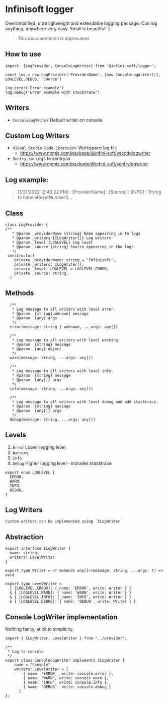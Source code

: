 # Infinisoft logger

Oversimplified, ultra lighweight and extendable logging package. Can log anything, anywhere very easy. Small is beautiful! :)

> This documentation is deprecated.

## How to use
```
import  {LogProvider, ConsoleLogWriter} from '@infini-soft/logger';

const log = new LogProvider('ProviderName', [new ConsoleLogWriter()], LOGLEVEL.DEBUG, 'Source')

log.error('Error example')
log.debug('Error example with stacktrace')
```

## Writers
- `ConsoleLogWriter` Default writer on console. 


## Custom Log Writers

- `Visual Studio Code Extension`: Workspace log file
    - https://www.npmjs.com/package/@infini-soft/vscodelogwriter
- `Sentry.io`: Logs to sentry.io
    - https://www.npmjs.com/package/@infini-soft/sentrylogwriter

## Log example:

>
> [1/31/2022 12:46:22 PM] : [ProviderName] : [Source] : [INFO] : Trying to handleResetNumber()...
>

## Class
```
class LogProvider {
/**
   * @param _providerName {string} Name appearing in to logs
   * @param _writers {ILogWriter[]} Log writers
   * @param _level {LOGLEVEL} Log level
   * @param _source {string} Source appearing in the logs
   */
 constructor(
    private _providerName: string = 'Infinisoft',
    private _writers: ILogWriter[],
    private _level: LOGLEVEL = LOGLEVEL.ERROR,
    private _source: string,
  )
```

## Methods
```
  /**
   * Log message to all writers with level error.
   * @param  {string|unknown} message
   * @param  {any} args
   */
  error(message: string | unknown, ...args: any[]) 

  /**
   * Log message to all writers with level warning.
   * @param  {string} message
   * @param  {any} object
   */
  warn(message: string, ...args: any[])

  /**
   * Log message to all writers with level info.
   * @param  {string} message
   * @param  {any[]} args
   */
  info(message: string, ...args: any[])

  /**
   * Log message to all writers with level debug and add stacktrace.
   * @param  {string} message
   * @param  {any[]} args
   */
  debug(message: string, ...args: any[]) 
  ```

## Levels
1. `Error`    Lower logging level
2. `Warning`
3. `Info`
4. `Debug`    Higher logging level - includes stacktrace

```
export enum LOGLEVEL {
  ERROR,
  WARN,
  INFO,
  DEBUG,
}
```

## Log Writers
    Custom writers can be implemented using `ILogWriter`

## Abstraction
```
export interface ILogWriter {
  name: string;
  writers: LevelWriter
}

export type Writer = <T extends any[]>(message: string, ...args: T) => void

export type LevelWriter =
  { [LOGLEVEL.ERROR]: { name: 'ERROR', write: Writer } }
  & { [LOGLEVEL.WARN]: { name: 'WARN', write: Writer } }
  & { [LOGLEVEL.INFO]: { name: 'INFO', write: Writer } }
  & { [LOGLEVEL.DEBUG]: { name: 'DEBUG', write: Writer } }
```

## Console LogWriter implementation
Nothing fancy, stick to simplicity.
```
import { ILogWriter, LevelWriter } from "../provider";

/**
 * Log to console
 */
export class ConsoleLogWriter implements ILogWriter {
    name = "Console"
    writers: LevelWriter = [
        { name: 'ERROR', write: console.error },
        { name: 'WARN', write: console.warn },
        { name: 'INFO', write: console.info },
        { name: 'DEBUG', write: console.debug }
      ]   
};

```